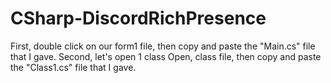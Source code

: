 # CSharp-DiscordRichPresence
First, double click on our form1 file, then copy and paste the "Main.cs" file that I gave.
Second, let's open 1 class
Open, class file, then copy and paste the "Class1.cs" file that I gave.
